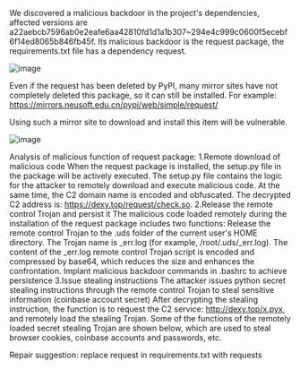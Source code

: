 We discovered a malicious backdoor in the project's dependencies, affected versions are a22aebcb7596ab0e2eafe6aa42810fd1d1a1b307~294e4c999c0600f5ecebf6f14ed8065b846fb45f. Its malicious backdoor is the request package, the requirements.txt file has a dependency request.

![image](https://user-images.githubusercontent.com/58363074/207070190-06b03b83-4acc-453a-b4a4-e4d58de2de46.png)

Even if the request has been deleted by PyPI, many mirror sites have not completely deleted this package, so it can still be installed. For example: https://mirrors.neusoft.edu.cn/pypi/web/simple/request/

Using such a mirror site to download and install this item will be vulnerable.

![image](https://user-images.githubusercontent.com/58363074/207070255-82664d11-0104-4cda-8e0d-5eb614e3879a.png)

Analysis of malicious function of request package: 1.Remote download of malicious code When the request package is installed, the setup.py file in the package will be actively executed. The setup.py file contains the logic for the attacker to remotely download and execute malicious code. At the same time, the C2 domain name is encoded and obfuscated. The decrypted C2 address is: https://dexy.top/request/check.so. 2.Release the remote control Trojan and persist it The malicious code loaded remotely during the installation of the request package includes two functions: Release the remote control Trojan to the .uds folder of the current user's HOME directory. The Trojan name is _err.log (for example, /root/.uds/_err.log). The content of the _err.log remote control Trojan script is encoded and compressed by base64, which reduces the size and enhances the confrontation. Implant malicious backdoor commands in .bashrc to achieve persistence 3.Issue stealing instructions The attacker issues python secret stealing instructions through the remote control Trojan to steal sensitive information (coinbase account secret) After decrypting the stealing instruction, the function is to request the C2 service: http://dexy.top/x.pyx, and remotely load the stealing Trojan. Some of the functions of the remotely loaded secret stealing Trojan are shown below, which are used to steal browser cookies, coinbase accounts and passwords, etc.

Repair suggestion: replace request in requirements.txt with requests
